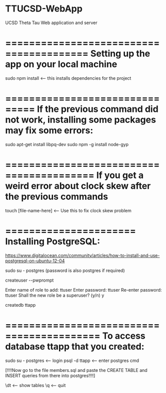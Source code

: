 TTUCSD-WebApp
=============

UCSD Theta Tau Web application and server

========================================
Setting up the app on your local machine
========================================
sudo npm install <-- this installs dependencies for the project

===============================
If the previous command did not work,
installing some packages may fix some errors:
===============================
sudo apt-get install libpq-dev
sudo npm -g install node-gyp

=========================================
If you get a weird error about clock skew
after the previous commands
=========================================
touch [file-name-here] <-- Use this to fix clock skew problem

======================
Installing PostgreSQL:
======================
https://www.digitalocean.com/community/articles/how-to-install-and-use-postgresql-on-ubuntu-12-04

sudo su - postgres (password is also postgres if required)

createuser --pwprompt

Enter name of role to add: ttuser
Enter password: ttuser
Re-enter password: ttuser
Shall the new role be a superuser? (y/n) y 

createdb ttapp

==========================================
To access database ttapp that you created:
==========================================

sudo su - postgres <-- login
psql -d ttapp <-- enter postgres cmd

[!!!!Now go to the file members.sql and paste the CREATE TABLE and INSERT queries from there
 into postgres!!!!]

\dt <-- show tables
\q  <-- quit


